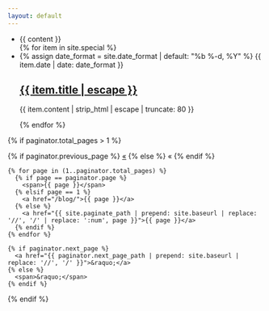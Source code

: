```yaml
---
layout: default
---
```

<section class="blog">
  <ul class="list">
  <li>
  {{ content }}
  </li>
  {% for item in site.special %}
    <li>
      <time class="time">
        {% assign date_format = site.date_format | default: "%b %-d, %Y" %}
        {{ item.date | date: date_format }}
      </time>
      <h2>
        <a class="link" href="{{ item.url | relative_url }}" role="link">{{ item.title | escape }}</a>
      </h2>
      <p class="meta">
        {{ item.content | strip_html | escape | truncate: 80 }}
      </p>
    </li>
  {% endfor %}
  </ul>
    
  {% if paginator.total_pages > 1 %}
  <div class="pagination">
    {% if paginator.previous_page %}
      <a href="{{ paginator.previous_page_path | prepend: site.baseurl | replace: '//', '/' }}">&laquo;</a>
    {% else %}
      <span>&laquo;</span>
    {% endif %}
    
    {% for page in (1..paginator.total_pages) %}
      {% if page == paginator.page %}
        <span>{{ page }}</span>
      {% elsif page == 1 %}
        <a href="/blog/">{{ page }}</a>
      {% else %}
        <a href="{{ site.paginate_path | prepend: site.baseurl | replace: '//', '/' | replace: ':num', page }}">{{ page }}</a>
      {% endif %}
    {% endfor %}
      
    {% if paginator.next_page %}
      <a href="{{ paginator.next_page_path | prepend: site.baseurl | replace: '//', '/' }}">&raquo;</a>
    {% else %}
      <span>&raquo;</span>
    {% endif %}
  </div>
  {% endif %}
</section>
